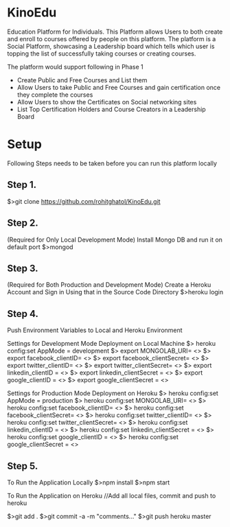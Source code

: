 KinoEdu
=======

Education Platform for Individuals. This Platform allows Users to both
create and enroll to courses offered by people on this platform.
The platform is a Social Platform, showcasing a Leadership board which
tells which user is topping the list of successfully taking courses
or creating courses.

The platform would support following in Phase 1
* Create Public and Free Courses and List them
* Allow Users to take Public and Free Courses and gain certification once they complete the courses
* Allow Users to show the Certificates on Social networking sites
* List Top Certification Holders and Course Creators in a Leadership Board

Setup
======
Following Steps needs to be taken before you can run this platform locally

Step 1.
------
$>git clone https://github.com/rohitghatol/KinoEdu.git

Step 2.
------
(Required for Only Local Development Mode)
Install Mongo DB and run it on default port
$>mongod

Step 3.
------
(Required for Both Production and Development Mode)
Create a Heroku Account and Sign in Using that in the Source Code Directory
$>heroku login

Step 4.
------
Push Environment Variables to Local and Heroku Environment

Settings for Development Mode Deployment on Local Machine
$> heroku config:set AppMode = development
$> export MONGOLAB_URI= <<production heroku MongoDB>>
$> export facebook_clientID= <<Facebook App Client ID>>
$> export facebook_clientSecret= <<Facebook App Client Secret>>
$> export twitter_clientID= <<Twitter App Client ID>>
$> export twitter_clientSecret= <<Twitter App Client Secret>>
$> export linkedin_clientID = <<LinkedIn App Client ID>>
$> export linkedin_clientSecret = <<LinkedIn App Client Secret>>
$> export google_clientID = <<Google App Client ID>>
$> export google_clientSecret = <<Google App Client Secret>>

Settings for Production Mode Deployment on Heroku
$> heroku config:set AppMode = production
$> heroku config:set MONGOLAB_URI= <<production heroku MongoDB>>
$> heroku config:set facebook_clientID= <<Facebook App Client ID>>
$> heroku config:set facebook_clientSecret= <<Facebook App Client Secret>>
$> heroku config:set twitter_clientID= <<Twitter App Client ID>>
$> heroku config:set twitter_clientSecret= <<Twitter App Client Secret>>
$> heroku config:set linkedin_clientID = <<LinkedIn App Client ID>>
$> heroku config:set linkedin_clientSecret = <<LinkedIn App Client Secret>>
$> heroku config:set google_clientID = <<Google App Client ID>>
$> heroku config:set google_clientSecret = <<Google App Client Secret>>

Step 5.
------
To Run the Application Locally
$>npm install
$>npm start

To Run the Application on Heroku
//Add all local files, commit and push to heroku

$>git add .
$>git commit -a -m "comments..."
$>git push heroku master